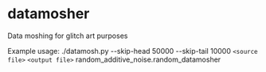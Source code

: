# datamosher
Data moshing for glitch art purposes

Example usage:
    ./datamosh.py --skip-head 50000 --skip-tail 10000 `<source file>` `<output file>` random_additive_noise.random_datamosher
